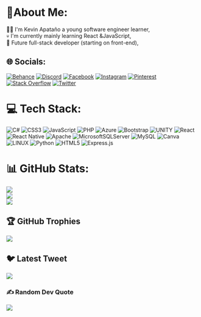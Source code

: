 # 💫About Me:
😶‍🌫️ I'm Kevin Apataño a young software engineer learner,<br>💀 I'm currently mainly learning React &JavaScript,<br>🤖 Future full-stack developer (starting on front-end),<br>


## 🌐 Socials:
[![Behance](https://img.shields.io/badge/Behance-1769ff?logo=behance&logoColor=white)](https://behance.net/Mynor) [![Discord](https://img.shields.io/badge/Discord-%237289DA.svg?logo=discord&logoColor=white)](https://discord.gg/mynor#3215) [![Facebook](https://img.shields.io/badge/Facebook-%231877F2.svg?logo=Facebook&logoColor=white)](https://facebook.com/KevinApataño) [![Instagram](https://img.shields.io/badge/Instagram-%23E4405F.svg?logo=Instagram&logoColor=white)](https://instagram.com/M._ynor) [![Pinterest](https://img.shields.io/badge/Pinterest-%23E60023.svg?logo=Pinterest&logoColor=white)](https://pinterest.com/M-_ynor) [![Stack Overflow](https://img.shields.io/badge/-Stackoverflow-FE7A16?logo=stack-overflow&logoColor=white)](https://stackoverflow.com/users/user:315723) [![Twitter](https://img.shields.io/badge/Twitter-%231DA1F2.svg?logo=Twitter&logoColor=white)](https://twitter.com/@m__ynor) 

# 💻 Tech Stack:
![C#](https://img.shields.io/badge/c%23-%23239120.svg?style=for-the-badge&logo=c-sharp&logoColor=white) ![CSS3](https://img.shields.io/badge/css3-%231572B6.svg?style=for-the-badge&logo=css3&logoColor=white) ![JavaScript](https://img.shields.io/badge/javascript-%23323330.svg?style=for-the-badge&logo=javascript&logoColor=%23F7DF1E) ![PHP](https://img.shields.io/badge/php-%23777BB4.svg?style=for-the-badge&logo=php&logoColor=white) ![Azure](https://img.shields.io/badge/azure-%230072C6.svg?style=for-the-badge&logo=azure-devops&logoColor=white) ![Bootstrap](https://img.shields.io/badge/bootstrap-%23563D7C.svg?style=for-the-badge&logo=bootstrap&logoColor=white) ![UNITY](https://img.shields.io/badge/Unity-%2320232a.svg?style=for-the-badge&logo=unity&logoColor=white) ![React](https://img.shields.io/badge/react-%2320232a.svg?style=for-the-badge&logo=react&logoColor=%2361DAFB) ![React Native](https://img.shields.io/badge/react_native-%2320232a.svg?style=for-the-badge&logo=react&logoColor=%2361DAFB) ![Apache](https://img.shields.io/badge/apache-%23D42029.svg?style=for-the-badge&logo=apache&logoColor=white) ![MicrosoftSQLServer](https://img.shields.io/badge/Microsoft%20SQL%20Sever-CC2927?style=for-the-badge&logo=microsoft%20sql%20server&logoColor=white) ![MySQL](https://img.shields.io/badge/mysql-%2300f.svg?style=for-the-badge&logo=mysql&logoColor=white) ![Canva](https://img.shields.io/badge/Canva-%2300C4CC.svg?style=for-the-badge&logo=Canva&logoColor=white) ![LINUX](https://img.shields.io/badge/Linux-FCC624?style=for-the-badge&logo=linux&logoColor=black) ![Python](https://img.shields.io/badge/python-3670A0?style=for-the-badge&logo=python&logoColor=ffdd54) ![HTML5](https://img.shields.io/badge/html5-%23E34F26.svg?style=for-the-badge&logo=html5&logoColor=white) ![Express.js](https://img.shields.io/badge/express.js-%23404d59.svg?style=for-the-badge&logo=express&logoColor=%2361DAFB)
# 📊 GitHub Stats:
![](https://github-readme-stats.vercel.app/api?username=M-ynor&theme=dark&hide_border=false&include_all_commits=false&count_private=false)<br/>
![](https://github-readme-streak-stats.herokuapp.com/?user=M-ynor&theme=dark&hide_border=false)<br/>
![](https://github-readme-stats.vercel.app/api/top-langs/?username=M-ynor&theme=dark&hide_border=false&include_all_commits=false&count_private=false&layout=compact)

## 🏆 GitHub Trophies
![](https://github-profile-trophy.vercel.app/?username=M-ynor&theme=radical&no-frame=false&no-bg=false&margin-w=4)

## 🐦 Latest Tweet
[![](https://gtce.itsvg.in/api?username=@m__ynor)](https://github.com/VishwaGauravIn/github-twitter-card-embed)

### ✍️ Random Dev Quote
![](https://quotes-github-readme.vercel.app/api?type=horizontal&theme=radical)

